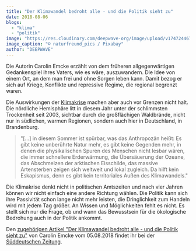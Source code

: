 ```yaml
---
title: "Der Klimawandel bedroht alle - und die Politik sieht zu"
date: 2018-08-06
blogs: 
  - "klima"
  - "politik"
image: "https://res.cloudinary.com/deepwave-org/image/upload/v1747244675/deepwave.org/desert-4376898_1920.jpg"
image_caption: "© naturfreund_pics / Pixabay"
author: "DEEPWAVE"
---
```


Die Autorin Carolin Emcke erzählt von dem früheren allgegenwärtigen Gedankenspiel ihres Vaters, wie es wäre, auszuwandern. Die Idee von einem Ort, an dem man frei und ohne Sorgen leben kann. Damit bezog er sich auf Kriege, Konflikte und repressive Regime, die regional begrenzt waren.

Die Auswirkungen der [Klimakrise](https://www.deepwave.org/die-ozeane/klimawandel/) machen aber auch vor Grenzen nicht halt. Die nördliche Hemisphäre litt in diesem Jahr unter der schlimmsten Trockenheit seit 2003, sichtbar durch die großflächigen Waldbrände, nicht nur in südlichen, warmen Regionen, sondern auch hier in Deutschland, in Brandenburg.

> "\[…\] in diesem Sommer ist spürbar, was das Anthropozän heißt: Es gibt keine unberührte Natur mehr, es gibt keine Gegenden mehr, in denen die physikalischen Spuren des Menschen nicht lesbar wären, die immer schnellere Erderwärmung, die Übersäuerung der Ozeane, das Abschmelzen der arktischen Eisschilde, das massive Artensterben zeigen sich weltweit und lokal zugleich. Da hilft kein Eskapismus, denn es gibt kein territoriales Außen des Klimawandels."

Die Klimakrise denkt nicht in politischen Amtszeiten und nach vier Jahren können wir nicht einfach eine andere Richtung wählen. Die Politik kann sich ihre Passivität schon lange nicht mehr leisten, die Dringlichkeit zum Handeln wird mit jedem Tag größer. An Wissen und Möglichkeiten fehlt es nicht. Es stellt sich nur die Frage, ob und wann das Bewusstsein für die ökologische Bedrohung auch in der Politik ankommt.

Den [zugehörigen Artikel "Der Klimawandel bedroht alle - und die Politik sieht zu"](https://www.sueddeutsche.de/politik/umweltpolitik-der-klimawandel-bedroht-alle-und-die-politik-sieht-zu-1.4080836) von Carolin Emcke vom 05.08.2018 findet ihr bei der [Süddeutschen Zeitung](https://www.sueddeutsche.de/).
